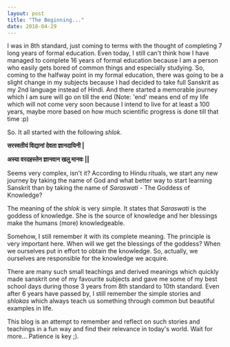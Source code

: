 ```yaml
---
layout: post
title: "The Beginning..."
date: 2018-04-29
---
```


I was in 8th standard, just coming to terms with the thought of completing 7 long years of formal education. Even today, I still can't think how I have managed to complete 16 years of formal education because I am a person who easily gets bored of common things and especially studying. So, coming to the halfway point in my formal education, there was going to be a slight change in my subjects because I had decided to take full Sanskrit as my 2nd language instead of Hindi. And there started a memorable journey which I am sure will go on till the end (Note: 'end' means end of my life which will not come very soon because I intend to live for at least a 100 years, maybe more based on how much scientific progress is done till that time :p)

  
So. It all started with the following _shlok_.

  
  


**सरस्वतीयं विद्यानां देवता ज्ञानदायिनी |**

**अस्या वरदहस्तेन ज्ञानवान खलु मानवः ||**

  


Seems very complex, isn't it? According to Hindu rituals, we start any new journey by taking the name of God and what better way to start learning Sanskrit than by taking the name of _Saraswati_ \- The Goddess of Knowledge?

The meaning of the _shlok_ is very simple. It states that _Saraswati_ is the goddess of knowledge. She is the source of knowledge and her blessings make the humans (more) knowledgeable.

  
Somehow, I still remember it with its complete meaning. The principle is very important here. When will we get the blessings of the goddess? When we ourselves put in effort to obtain the knowledge. So, actually, we ourselves are responsible for the knowledge we acquire.

  
  
  
There are many such small teachings and derived meanings which quickly made sanskrit one of my favourite subjects and gave me some of my best school days during those 3 years from 8th standard to 10th standard. Even after 6 years have passed by, I still remember the simple stories and _shlokas_ which always teach us something through common but beautiful examples in life.

  
This blog is an attempt to remember and reflect on such stories and teachings in a fun way and find their relevance in today's world. Wait for more... Patience is key ;).

  


